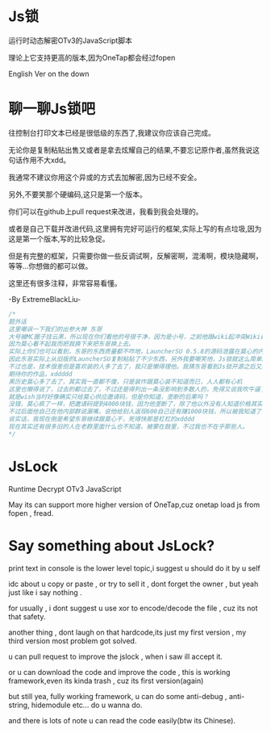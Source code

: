 # Js锁
运行时动态解密OTv3的JavaScript脚本 

理论上它支持更高的版本,因为OneTap都会经过fopen

English Ver on the down
# 聊一聊Js锁吧
往控制台打印文本已经是很低级的东西了,我建议你应该自己完成。

无论你是复制粘贴出售又或者是拿去炫耀自己的结果,不要忘记原作者,虽然我说这句话作用不大xdd。

我通常不建议你用这个异或的方式去加解密,因为已经不安全。

另外,不要笑那个硬编码,这只是第一个版本。

你们可以在github上pull request来改进，我看到我会处理的。

或者是自己下载并改进代码,这里拥有完好可运行的框架,实际上写的有点垃圾,因为这是第一个版本,写的比较急促。

但是有完整的框架，只需要你做一些反调试啊，反解密啊，混淆啊，模块隐藏啊，等等...你想做的都可以做。

这里还有很多注释，非常容易看懂。

-By ExtremeBlackLiu-
```cpp
/*
题外话
这里嘲讽一下我们的出参大神 东哥
大号被MC圈子挂云黑，所以现在你们看他的号很干净，因为是小号，之前他跟wiki起冲突Wiki都没查到他q绑。
因为莫心看不起我而把我换下来把东哥换上去。
实际上你们也可以看到，东哥的东西质量都不咋地，LauncherSU 0.5.8的源码泄露在莫心的内部群
因此东哥实际上从旧版的LauncherSU复制粘贴了不少东西，另外我要嘲笑他，Js锁就这么简单的东西还琢磨不透
不过也是，技术很差但是喜欢装的人多了去了，我只是懒得理他。我猜东哥看到Js锁开源之后又要复制粘贴一个"东哥锁"了吧
期待你的作品，xddddd
黑历史莫心多了去了，其实我一直都不傻，只是装作跟莫心装不知道而已，人人都有心机
这里也懒得说了，过去的都过去了，不过还是得列出一条没影响到多数人的，免得又说我吹牛逼了
就是wish当时好像确实只给莫心供应邀请码，但是你知道，垄断的后果吗？
没错，莫心疯了一样，把邀请码提到4000块钱，因为他垄断了，除了他以外没有人知道价格其实还是2000多块钱没有涨(真的是除他以外，当时连我也不知道)
不过后面他自己在他内部群说漏嘴，说他给别人返现600自己还有赚1000块钱，所以被我知道了，这个秘密基本上没有几个人知道。
说实话，我现在倒是希望东哥继续跟莫心干，死得快那是杠杠的xdddd
现在其实还有很多旧的人在老群里面什么也不知道，被蒙在鼓里，不过我也不在乎那些人。
*/
```
# JsLock
Runtime Decrypt OTv3 JavaScript

May its can support more higher version of OneTap,cuz onetap load js from fopen , fread.

# Say something about JsLock?
print text in console is the lower level topic,i suggest u should do it by u self

idc about u copy or paste , or try to sell it , dont forget the owner , but yeah just like i say nothing .

for usually , i dont suggest u use xor to encode/decode the file , cuz its not that safety.

another thing , dont laugh on that hardcode,its just my first version , my third version most problem got solved.

u can pull request to improve the jslock , when i saw ill accept it.

or u can download the code and improve the code , this is working framework,even its kinda trash , cuz its first version(again)

but still yea, fully working framework, u can do some anti-debug , anti-string, hidemodule etc... do u wanna do.

and there is lots of note u can read the code easily(btw its Chinese).
